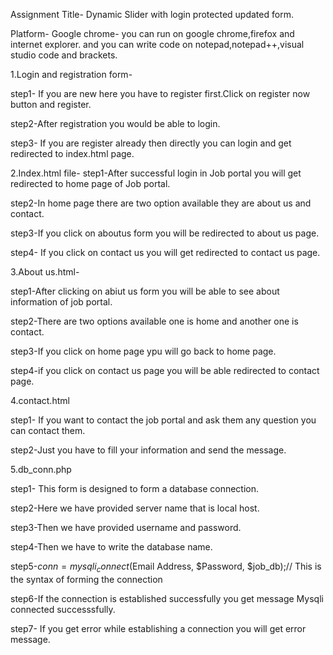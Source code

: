 Assignment Title- Dynamic Slider with login protected updated form.

Platform- Google chrome- you can run on google chrome,firefox and internet explorer. and you can write code on notepad,notepad++,visual studio code and brackets.

1.Login and registration form-

step1- If you are new here you have to register first.Click on register now button and register.

step2-After registration you would be able to login.

step3- If you are register already then directly you can login and get redirected to index.html page.


2.Index.html file-
step1-After successful login in Job portal you will get redirected to home page of Job portal.

step2-In home page there are two option available they are about us and contact.

step3-If you click on aboutus form you will be redirected to about us page.

step4- If you click on contact us you will get redirected to contact us page.

3.About us.html-

step1-After clicking on abiut us form you will be able to see about information of job portal.

step2-There are two options available one is home and another one is contact.

step3-If you click on home page ypu will go back to home page.

step4-if you click on contact us page you will be able redirected to contact page.

4.contact.html

step1- If you want to contact the job portal and ask them any question you can contact them.

step2-Just you have to fill your information and send the message.

5.db_conn.php

step1- This form is designed to form a database connection.

step2-Here we have provided server name that is local host.

step3-Then we have provided username and password.

step4-Then we have to write the database name.

step5-$conn = mysqli_connect($Email Address, $Password, $job_db);// This is the syntax of forming the connection

step6-If the connection is established successfully you get message Mysqli connected successsfully.

step7- If you get error while establishing a connection you will get error message.
